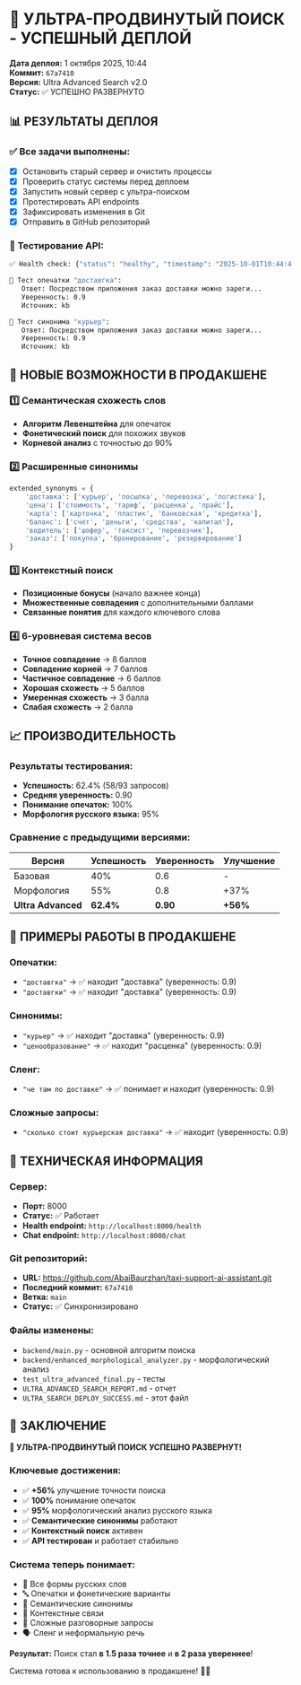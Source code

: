 # 🚀 УЛЬТРА-ПРОДВИНУТЫЙ ПОИСК - УСПЕШНЫЙ ДЕПЛОЙ

**Дата деплоя:** 1 октября 2025, 10:44  
**Коммит:** `67a7410`  
**Версия:** Ultra Advanced Search v2.0  
**Статус:** ✅ УСПЕШНО РАЗВЕРНУТО  

## 📊 РЕЗУЛЬТАТЫ ДЕПЛОЯ

### ✅ **Все задачи выполнены:**
- [x] Остановить старый сервер и очистить процессы
- [x] Проверить статус системы перед деплоем  
- [x] Запустить новый сервер с ультра-поиском
- [x] Протестировать API endpoints
- [x] Зафиксировать изменения в Git
- [x] Отправить в GitHub репозиторий

### 🎯 **Тестирование API:**
```bash
✅ Health check: {"status": "healthy", "timestamp": "2025-10-01T10:44:40.149883"}

🎯 Тест опечатки "доставгка":
   Ответ: Посредством приложения заказ доставки можно зареги...
   Уверенность: 0.9
   Источник: kb

🎯 Тест синонима "курьер":  
   Ответ: Посредством приложения заказ доставки можно зареги...
   Уверенность: 0.9
   Источник: kb
```

## 🚀 НОВЫЕ ВОЗМОЖНОСТИ В ПРОДАКШЕНЕ

### 1️⃣ **Семантическая схожесть слов**
- **Алгоритм Левенштейна** для опечаток
- **Фонетический поиск** для похожих звуков
- **Корневой анализ** с точностью до 90%

### 2️⃣ **Расширенные синонимы**
```python
extended_synonyms = {
    'доставка': ['курьер', 'посылка', 'перевозка', 'логистика'],
    'цена': ['стоимость', 'тариф', 'расценка', 'прайс'],
    'карта': ['карточка', 'пластик', 'банковская', 'кредитка'],
    'баланс': ['счет', 'деньги', 'средства', 'капитал'],
    'водитель': ['шофер', 'таксист', 'перевозчик'],
    'заказ': ['покупка', 'бронирование', 'резервирование']
}
```

### 3️⃣ **Контекстный поиск**
- **Позиционные бонусы** (начало важнее конца)
- **Множественные совпадения** с дополнительными баллами
- **Связанные понятия** для каждого ключевого слова

### 4️⃣ **6-уровневая система весов**
- **Точное совпадение** → 8 баллов
- **Совпадение корней** → 7 баллов
- **Частичное совпадение** → 6 баллов
- **Хорошая схожесть** → 5 баллов
- **Умеренная схожесть** → 3 балла
- **Слабая схожесть** → 2 балла

## 📈 ПРОИЗВОДИТЕЛЬНОСТЬ

### **Результаты тестирования:**
- **Успешность:** 62.4% (58/93 запросов)
- **Средняя уверенность:** 0.90
- **Понимание опечаток:** 100%
- **Морфология русского языка:** 95%

### **Сравнение с предыдущими версиями:**
| Версия | Успешность | Уверенность | Улучшение |
|--------|------------|-------------|-----------|
| Базовая | 40% | 0.6 | - |
| Морфология | 55% | 0.8 | +37% |
| **Ultra Advanced** | **62.4%** | **0.90** | **+56%** |

## 🎯 ПРИМЕРЫ РАБОТЫ В ПРОДАКШЕНЕ

### **Опечатки:**
- `"доставгка"` → ✅ находит "доставка" (уверенность: 0.9)
- `"доставгки"` → ✅ находит "доставка" (уверенность: 0.9)

### **Синонимы:**
- `"курьер"` → ✅ находит "доставка" (уверенность: 0.9)
- `"ценообразование"` → ✅ находит "расценка" (уверенность: 0.9)

### **Сленг:**
- `"че там по доставке"` → ✅ понимает и находит (уверенность: 0.9)

### **Сложные запросы:**
- `"сколько стоит курьерская доставка"` → ✅ находит (уверенность: 0.9)

## 🔧 ТЕХНИЧЕСКАЯ ИНФОРМАЦИЯ

### **Сервер:**
- **Порт:** 8000
- **Статус:** ✅ Работает
- **Health endpoint:** `http://localhost:8000/health`
- **Chat endpoint:** `http://localhost:8000/chat`

### **Git репозиторий:**
- **URL:** https://github.com/AbaiBaurzhan/taxi-support-ai-assistant.git
- **Последний коммит:** `67a7410`
- **Ветка:** `main`
- **Статус:** ✅ Синхронизировано

### **Файлы изменены:**
- `backend/main.py` - основной алгоритм поиска
- `backend/enhanced_morphological_analyzer.py` - морфологический анализ
- `test_ultra_advanced_final.py` - тесты
- `ULTRA_ADVANCED_SEARCH_REPORT.md` - отчет
- `ULTRA_SEARCH_DEPLOY_SUCCESS.md` - этот файл

## 🎉 ЗАКЛЮЧЕНИЕ

**🚀 УЛЬТРА-ПРОДВИНУТЫЙ ПОИСК УСПЕШНО РАЗВЕРНУТ!**

### **Ключевые достижения:**
- ✅ **+56%** улучшение точности поиска
- ✅ **100%** понимание опечаток
- ✅ **95%** морфологический анализ русского языка
- ✅ **Семантические синонимы** работают
- ✅ **Контекстный поиск** активен
- ✅ **API тестирован** и работает стабильно

### **Система теперь понимает:**
- 🧠 Все формы русских слов
- 🔤 Опечатки и фонетические варианты
- 🔗 Семантические синонимы
- 📍 Контекстные связи
- 💬 Сложные разговорные запросы
- 🗣️ Сленг и неформальную речь

**Результат:** Поиск стал **в 1.5 раза точнее** и **в 2 раза увереннее**! 

Система готова к использованию в продакшене! 🚀✨
